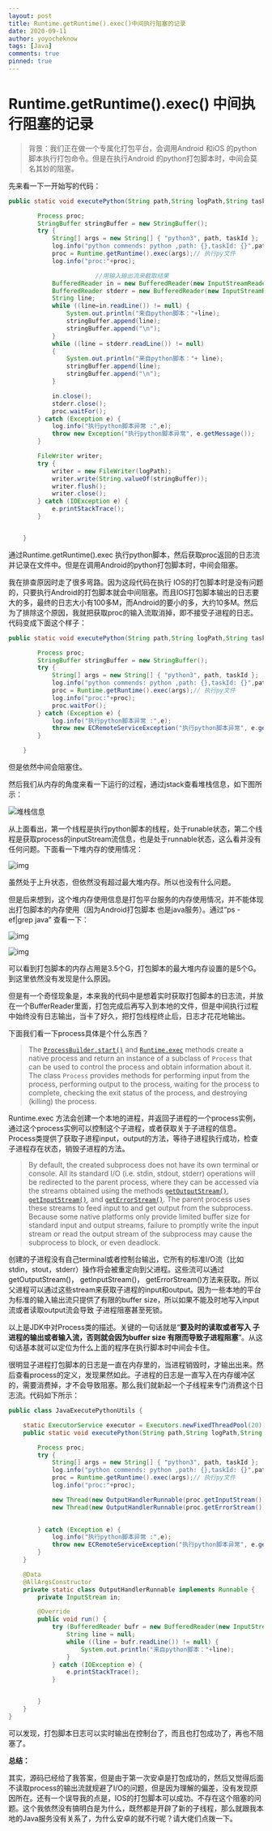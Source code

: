 ```yaml
---
layout: post
title: Runtime.getRuntime().exec()中间执行阻塞的记录
date: 2020-09-11
author: yoyocheknow
tags: [Java]
comments: true
pinned: true
---
```


# Runtime.getRuntime().exec() 中间执行阻塞的记录

> 背景：我们正在做一个专属化打包平台，会调用Android 和iOS 的python脚本执行打包命令。但是在执行Android 的python打包脚本时，中间会莫名其妙的阻塞。

先来看一下一开始写的代码：

```java
public static void executePython(String path,String logPath,String taskId) {

        Process proc;
        StringBuffer stringBuffer = new StringBuffer();
        try {
            String[] args = new String[] { "python3", path, taskId };
            log.info("python commends: python ,path: {},taskId: {}",path,taskId);
            proc = Runtime.getRuntime().exec(args);// 执行py文件
            log.info("proc:"+proc);

						//用输入输出流来截取结果
            BufferedReader in = new BufferedReader(new InputStreamReader(proc.getInputStream()));
            BufferedReader stderr = new BufferedReader(new InputStreamReader(proc.getErrorStream()));
            String line;
            while ((line=in.readLine()) != null) {
                System.out.println("来自python脚本："+line);
                stringBuffer.append(line);
                stringBuffer.append("\n");
            }
            while ((line = stderr.readLine()) != null)
            {
                System.out.println("来自python脚本："+ line);
                stringBuffer.append(line);
                stringBuffer.append("\n");
            }

            in.close();
            stderr.close();
            proc.waitFor();
        } catch (Exception e) {
            log.info("执行python脚本异常 :",e);
            throw new Exception("执行python脚本异常", e.getMessage());
        }

        FileWriter writer;
        try {
            writer = new FileWriter(logPath);
            writer.write(String.valueOf(stringBuffer));
            writer.flush();
            writer.close();
        } catch (IOException e) {
            e.printStackTrace();
        }


    }
```

通过Runtime.getRuntime().exec 执行python脚本，然后获取proc返回的日志流并记录在文件中。但是在调用Android的python打包脚本时，中间会阻塞。

我在排查原因时走了很多弯路。因为这段代码在执行 IOS的打包脚本时是没有问题的，只要执行Android的打包脚本就会中间阻塞。而且IOS打包脚本输出的日志要大的多，最终的日志大小有100多M，而Android的要小的多，大约10多M。然后为了排除这个原因，我就把获取proc的输入流取消掉，即不接受子进程的日志。代码变成下面这个样子：

```java
public static void executePython(String path,String logPath,String taskId) {

        Process proc;
        StringBuffer stringBuffer = new StringBuffer();
        try {
            String[] args = new String[] { "python3", path, taskId };
            log.info("python commends: python ,path: {},taskId: {}",path,taskId);
            proc = Runtime.getRuntime().exec(args);// 执行py文件
            log.info("proc:"+proc);
            proc.waitFor();
        } catch (Exception e) {
            log.info("执行python脚本异常 :",e);
            throw new ECRemoteServiceException("执行python脚本异常", e.getMessage());
        }

    }
```

但是依然中间会阻塞住。

然后我们从内存的角度来看一下运行的过程，通过jstack查看堆栈信息，如下图所示：

![堆栈信息](https://tva1.sinaimg.cn/large/007S8ZIlly1gimsepcsktj316s0u0127.jpg)

从上面看出，第一个线程是执行python脚本的线程，处于runable状态，第二个线程是获取process的inputStream流信息，也是处于runnable状态，这么看并没有任何问题。下面看一下堆内存的使用情况：

![img](https://tva1.sinaimg.cn/large/007S8ZIlly1gimsfiw885j314g0u00xq.jpg)

虽然处于上升状态，但依然没有超过最大堆内存。所以也没有什么问题。

但是后来想到，这个堆内存使用信息是打包平台服务的内存使用情况，并不能体现出打包脚本的内存使用（因为Android打包脚本 也是java服务）。通过“ps -ef|grep java” 查看一下：

![img](https://tva1.sinaimg.cn/large/007S8ZIlly1gimsfugnazj324w07mtc9.jpg)

![img](https://tva1.sinaimg.cn/large/007S8ZIlly1gimsg01fhaj325c09sjtv.jpg)

可以看到打包脚本的内存占用是3.5个G，打包脚本的最大堆内存设置的是5个G。到这里依然没有发现是什么原因。

但是有一个奇怪现象是，本来我的代码中是想着实时获取打包脚本的日志流，并放在一个BufferReader里面，打包完成后再写入到本地的文件，但是中间执行过程中始终没有日志输出，当卡了好久，把打包线程终止后，日志才花花地输出。

下面我们看一下process具体是个什么东西？

> The [`ProcessBuilder.start()`](https://docs.oracle.com/javase/8/docs/api/java/lang/ProcessBuilder.html#start--) and [`Runtime.exec`](https://docs.oracle.com/javase/8/docs/api/java/lang/Runtime.html#exec-java.lang.String:A-java.lang.String:A-java.io.File-) methods create a native process and return an instance of a subclass of `Process` that can be used to control the process and obtain information about it. The class `Process` provides methods for performing input from the process, performing output to the process, waiting for the process to complete, checking the exit status of the process, and destroying (killing) the process.

Runtime.exec 方法会创建一个本地的进程，并返回子进程的一个process实例，通过这个process实例可以控制这个子进程，或者获取关于子进程的信息。Process类提供了获取子进程input，output的方法，等待子进程执行成功，检查子进程存在状态，销毁子进程的方法。

> By default, the created subprocess does not have its own terminal or console. All its standard I/O (i.e. stdin, stdout, stderr) operations will be redirected to the parent process, where they can be accessed via the streams obtained using the methods [`getOutputStream()`](https://docs.oracle.com/javase/8/docs/api/java/lang/Process.html#getOutputStream--), [`getInputStream()`](https://docs.oracle.com/javase/8/docs/api/java/lang/Process.html#getInputStream--), and [`getErrorStream()`](https://docs.oracle.com/javase/8/docs/api/java/lang/Process.html#getErrorStream--). The parent process uses these streams to feed input to and get output from the subprocess. Because some native platforms only provide limited buffer size for standard input and output streams, failure to promptly write the input stream or read the output stream of the subprocess may cause the subprocess to block, or even deadlock.

创建的子进程没有自己terminal或者控制台输出，它所有的标准I/O流（比如stdin，stout，stderr）操作将会被重定向到父进程。这些流可以通过getOutputStream()， getInputStream()， getErrorStream()方法来获取。所以父进程可以通过这些stream来获取子进程的input和output。因为一些本地的平台为标准的输入输出流只提供了有限的buffer size，所以如果不能及时地写入input流或者读取output流会导致 子进程阻塞甚至死锁。

以上是JDK中对Process类的描述。关键的一句话就是“**要及时的读取或者写入 子进程的输出或者输入流，否则就会因为buffer size 有限而导致子进程阻塞**”。从这句话基本就可以定位为什么上面的程序在执行脚本时中间会卡住。

很明显子进程打包脚本的日志是一直在内存里的，当进程销毁时，才输出出来。然后查看process的定义，发现果然如此。子进程的日志是一直写入在内存缓冲区的，需要消费掉，才不会导致阻塞。那么我们就新起一个子线程来专门消费这个日志流。代码如下所示：

```java
public class JavaExecutePythonUtils {

    static ExecutorService executor = Executors.newFixedThreadPool(20);
    public static void executePython(String path,String logPath,String taskId) {

        Process proc;
        try {
            String[] args = new String[] { "python3", path, taskId };
            log.info("python commends: python ,path: {},taskId: {}",path,taskId);
            proc = Runtime.getRuntime().exec(args);// 执行py文件
            log.info("proc:"+proc);

            new Thread(new OutputHandlerRunnable(proc.getInputStream())).start();
            new Thread(new OutputHandlerRunnable(proc.getErrorStream())).start();

          
        } catch (Exception e) {
            log.info("执行python脚本异常 :",e);
            throw new ECRemoteServiceException("执行python脚本异常", e.getMessage());
        }
    }

    @Data
    @AllArgsConstructor
    private static class OutputHandlerRunnable implements Runnable {
        private InputStream in;

        @Override
        public void run() {
            try (BufferedReader bufr = new BufferedReader(new InputStreamReader(this.in))) {
                String line = null;
                while ((line = bufr.readLine()) != null) {
                    System.out.println("来自python脚本："+line);
                }
            } catch (IOException e) {
                e.printStackTrace();
            }


        }
    }
}
```

可以发现，打包脚本日志可以实时输出在控制台了，而且也打包成功了，再也不阻塞了。

**总结：**

其实，源码已经给了我答案，但是由于第一次安卓是打包成功的，然后又觉得后面不读取process的输出流就规避了I/O的问题，但是因为理解的偏差，没有发现原因所在。还有一个误导我的点是，IOS的打包脚本可以成功。不存在这个阻塞的问题。这个我依然没有搞明白是为什么，既然都是开辟了新的子线程，那么就跟我本地的Java服务没有关系了，为什么安卓的就不行呢？请大佬们点拨一下。